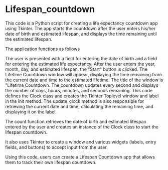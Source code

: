 # Lifespan_countdown

This code is a Python script for creating a life expectancy countdown app using Tkinter. The app starts the countdown after the user enters his/her date of birth and estimated lifespan, and displays the time remaining until the estimated lifespan.

The application functions as follows

The user is presented with a field for entering the date of birth and a field for entering the estimated life expectancy. After the user enters the year, month, day, and estimated lifespan, the "Start" button is clicked. The Lifetime Countdown window will appear, displaying the time remaining from the current date and time to the estimated lifetime. The title of the window is "Lifetime Countdown. The countdown updates every second and displays the number of days, hours, minutes, and seconds remaining. This code defines the Clock class and creates the Tkinter Toplevel window and label in the init method. The update_clock method is also responsible for retrieving the current date and time, calculating the remaining time, and displaying it on the label.

The count function retrieves the date of birth and estimated lifespan entered by the user and creates an instance of the Clock class to start the lifespan countdown.

It also uses Tkinter to create a window and various widgets (labels, entry fields, and buttons) to accept input from the user.

Using this code, users can create a Lifespan Countdown app that allows them to track their own lifespan countdown.
